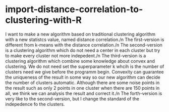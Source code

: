 # import-distance-correlation-to-clustering-with-R
I want to make a new algorithm based on traditional clustering algorithm with a new statistcs value, named distance correlation./n
The first-version is different from k-means with the distance correlation./n
The second-version is a clustering algorithm which do not need a center in each cluster but try to make every cluster not more indepedent./n
The third-version is a clustering algorithm which combine some knowledge about convex and clustering. We do not need set the superparameter k whcih is the number of clusters need we give before the programm begin. Convexity can guarantee the uniqueness of the result in some way so our new algorithm can decide the number of clusters automatic. Although there are some noise points in the result such as only 2 points in one cluster when there are 150 points in all, we think we can analysis the result and correct it./n
The forth-version is very like to the second-version, but I change the standard of the indepedence fo the clusters.
